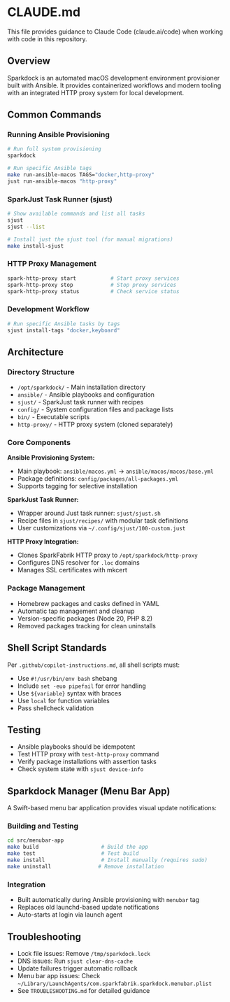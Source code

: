 # CLAUDE.md

This file provides guidance to Claude Code (claude.ai/code) when working with code in this repository.

## Overview

Sparkdock is an automated macOS development environment provisioner built with Ansible. It provides containerized workflows and modern tooling with an integrated HTTP proxy system for local development.

## Common Commands

### Running Ansible Provisioning
```bash
# Run full system provisioning
sparkdock

# Run specific Ansible tags
make run-ansible-macos TAGS="docker,http-proxy"
just run-ansible-macos "http-proxy"
```

### SparkJust Task Runner (sjust)
```bash
# Show available commands and list all tasks
sjust
sjust --list

# Install just the sjust tool (for manual migrations)
make install-sjust
```

### HTTP Proxy Management
```bash
spark-http-proxy start           # Start proxy services
spark-http-proxy stop            # Stop proxy services  
spark-http-proxy status          # Check service status
```

### Development Workflow
```bash
# Run specific Ansible tasks by tags
sjust install-tags "docker,keyboard"
```

## Architecture

### Directory Structure
- `/opt/sparkdock/` - Main installation directory
- `ansible/` - Ansible playbooks and configuration
- `sjust/` - SparkJust task runner with recipes
- `config/` - System configuration files and package lists
- `bin/` - Executable scripts
- `http-proxy/` - HTTP proxy system (cloned separately)

### Core Components

**Ansible Provisioning System:**
- Main playbook: `ansible/macos.yml` → `ansible/macos/macos/base.yml`
- Package definitions: `config/packages/all-packages.yml`
- Supports tagging for selective installation

**SparkJust Task Runner:**
- Wrapper around Just task runner: `sjust/sjust.sh`
- Recipe files in `sjust/recipes/` with modular task definitions
- User customizations via `~/.config/sjust/100-custom.just`

**HTTP Proxy Integration:**
- Clones SparkFabrik HTTP proxy to `/opt/sparkdock/http-proxy`
- Configures DNS resolver for `.loc` domains
- Manages SSL certificates with mkcert

### Package Management
- Homebrew packages and casks defined in YAML
- Automatic tap management and cleanup
- Version-specific packages (Node 20, PHP 8.2)
- Removed packages tracking for clean uninstalls

## Shell Script Standards

Per `.github/copilot-instructions.md`, all shell scripts must:
- Use `#!/usr/bin/env bash` shebang
- Include `set -euo pipefail` for error handling
- Use `${variable}` syntax with braces
- Use `local` for function variables
- Pass shellcheck validation

## Testing

- Ansible playbooks should be idempotent
- Test HTTP proxy with `test-http-proxy` command
- Verify package installations with assertion tasks
- Check system state with `sjust device-info`

## Sparkdock Manager (Menu Bar App)

A Swift-based menu bar application provides visual update notifications:

### Building and Testing
```bash
cd src/menubar-app
make build                    # Build the app
make test                     # Test build
make install                  # Install manually (requires sudo)
make uninstall               # Remove installation
```

### Integration
- Built automatically during Ansible provisioning with `menubar` tag
- Replaces old launchd-based update notifications
- Auto-starts at login via launch agent

## Troubleshooting

- Lock file issues: Remove `/tmp/sparkdock.lock`
- DNS issues: Run `sjust clear-dns-cache`
- Update failures trigger automatic rollback
- Menu bar app issues: Check `~/Library/LaunchAgents/com.sparkfabrik.sparkdock.menubar.plist`
- See `TROUBLESHOOTING.md` for detailed guidance